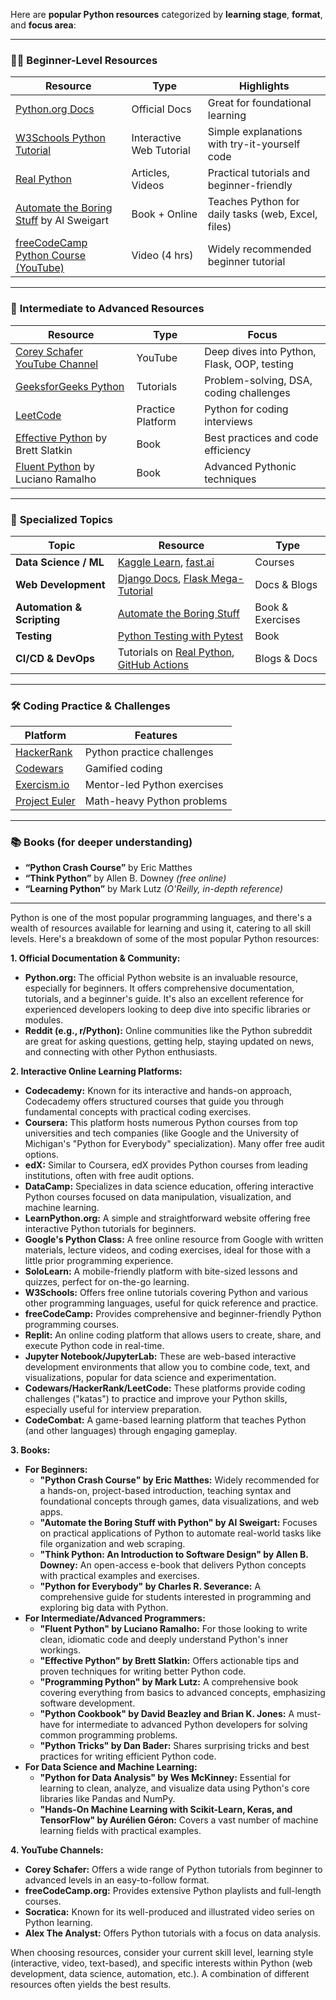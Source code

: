 Here are **popular Python resources** categorized by **learning stage**, **format**, and **focus area**:

---

### 🧑‍💻 **Beginner-Level Resources**

| Resource                                                                            | Type                     | Highlights                                         |
| ----------------------------------------------------------------------------------- | ------------------------ | -------------------------------------------------- |
| [Python.org Docs](https://docs.python.org/3/tutorial/index.html)                    | Official Docs            | Great for foundational learning                    |
| [W3Schools Python Tutorial](https://www.w3schools.com/python/)                      | Interactive Web Tutorial | Simple explanations with try-it-yourself code      |
| [Real Python](https://realpython.com)                                               | Articles, Videos         | Practical tutorials and beginner-friendly          |
| [Automate the Boring Stuff](https://automatetheboringstuff.com/) by Al Sweigart     | Book + Online            | Teaches Python for daily tasks (web, Excel, files) |
| [freeCodeCamp Python Course (YouTube)](https://www.youtube.com/watch?v=rfscVS0vtbw) | Video (4 hrs)            | Widely recommended beginner tutorial               |

---

### 📘 **Intermediate to Advanced Resources**

| Resource                                                                                              | Type              | Focus                                       |
| ----------------------------------------------------------------------------------------------------- | ----------------- | ------------------------------------------- |
| [Corey Schafer YouTube Channel](https://www.youtube.com/user/schafer5)                                | YouTube           | Deep dives into Python, Flask, OOP, testing |
| [GeeksforGeeks Python](https://www.geeksforgeeks.org/python-programming-language/)                    | Tutorials         | Problem-solving, DSA, coding challenges     |
| [LeetCode](https://leetcode.com)                                                                      | Practice Platform | Python for coding interviews                |
| [Effective Python](https://effectivepython.com/) by Brett Slatkin                                     | Book              | Best practices and code efficiency          |
| [Fluent Python](https://www.oreilly.com/library/view/fluent-python/9781491946237/) by Luciano Ramalho | Book              | Advanced Pythonic techniques                |

---

### 🔬 **Specialized Topics**

| Topic                      | Resource                                                                                                                                               | Type             |
| -------------------------- | ------------------------------------------------------------------------------------------------------------------------------------------------------ | ---------------- |
| **Data Science / ML**      | [Kaggle Learn](https://www.kaggle.com/learn), [fast.ai](https://course.fast.ai/)                                                                       | Courses          |
| **Web Development**        | [Django Docs](https://docs.djangoproject.com/), [Flask Mega-Tutorial](https://blog.miguelgrinberg.com/post/the-flask-mega-tutorial-part-i-hello-world) | Docs & Blogs     |
| **Automation & Scripting** | [Automate the Boring Stuff](https://automatetheboringstuff.com/)                                                                                       | Book & Exercises |
| **Testing**                | [Python Testing with Pytest](https://pragprog.com/titles/bopytest/python-testing-with-pytest/)                                                         | Book             |
| **CI/CD & DevOps**         | Tutorials on [Real Python](https://realpython.com), [GitHub Actions](https://docs.github.com/en/actions)                                               | Blogs & Docs     |

---

### 🛠️ **Coding Practice & Challenges**

| Platform                                                                     | Features                    |
| ---------------------------------------------------------------------------- | --------------------------- |
| [HackerRank](https://www.hackerrank.com/domains/tutorials/10-days-of-python) | Python practice challenges  |
| [Codewars](https://www.codewars.com/)                                        | Gamified coding             |
| [Exercism.io](https://exercism.io/tracks/python)                             | Mentor-led Python exercises |
| [Project Euler](https://projecteuler.net/)                                   | Math-heavy Python problems  |

---

### 📚 **Books (for deeper understanding)**

* **“Python Crash Course”** by Eric Matthes
* **“Think Python”** by Allen B. Downey *(free online)*
* **“Learning Python”** by Mark Lutz *(O'Reilly, in-depth reference)*

---

Python is one of the most popular programming languages, and there's a wealth of resources available for learning and using it, catering to all skill levels. Here's a breakdown of some of the most popular Python resources:

**1. Official Documentation & Community:**

* **Python.org:** The official Python website is an invaluable resource, especially for beginners. It offers comprehensive documentation, tutorials, and a beginner's guide. It's also an excellent reference for experienced developers looking to deep dive into specific libraries or modules.
* **Reddit (e.g., r/Python):** Online communities like the Python subreddit are great for asking questions, getting help, staying updated on news, and connecting with other Python enthusiasts.

**2. Interactive Online Learning Platforms:**

* **Codecademy:** Known for its interactive and hands-on approach, Codecademy offers structured courses that guide you through fundamental concepts with practical coding exercises.
* **Coursera:** This platform hosts numerous Python courses from top universities and tech companies (like Google and the University of Michigan's "Python for Everybody" specialization). Many offer free audit options.
* **edX:** Similar to Coursera, edX provides Python courses from leading institutions, often with free audit options.
* **DataCamp:** Specializes in data science education, offering interactive Python courses focused on data manipulation, visualization, and machine learning.
* **LearnPython.org:** A simple and straightforward website offering free interactive Python tutorials for beginners.
* **Google's Python Class:** A free online resource from Google with written materials, lecture videos, and coding exercises, ideal for those with a little prior programming experience.
* **SoloLearn:** A mobile-friendly platform with bite-sized lessons and quizzes, perfect for on-the-go learning.
* **W3Schools:** Offers free online tutorials covering Python and various other programming languages, useful for quick reference and practice.
* **freeCodeCamp:** Provides comprehensive and beginner-friendly Python programming courses.
* **Replit:** An online coding platform that allows users to create, share, and execute Python code in real-time.
* **Jupyter Notebook/JupyterLab:** These are web-based interactive development environments that allow you to combine code, text, and visualizations, popular for data science and experimentation.
* **Codewars/HackerRank/LeetCode:** These platforms provide coding challenges ("katas") to practice and improve your Python skills, especially useful for interview preparation.
* **CodeCombat:** A game-based learning platform that teaches Python (and other languages) through engaging gameplay.

**3. Books:**

* **For Beginners:**
    * **"Python Crash Course" by Eric Matthes:** Widely recommended for a hands-on, project-based introduction, teaching syntax and foundational concepts through games, data visualizations, and web apps.
    * **"Automate the Boring Stuff with Python" by Al Sweigart:** Focuses on practical applications of Python to automate real-world tasks like file organization and web scraping.
    * **"Think Python: An Introduction to Software Design" by Allen B. Downey:** An open-access e-book that delivers Python concepts with practical examples and exercises.
    * **"Python for Everybody" by Charles R. Severance:** A comprehensive guide for students interested in programming and exploring big data with Python.
* **For Intermediate/Advanced Programmers:**
    * **"Fluent Python" by Luciano Ramalho:** For those looking to write clean, idiomatic code and deeply understand Python's inner workings.
    * **"Effective Python" by Brett Slatkin:** Offers actionable tips and proven techniques for writing better Python code.
    * **"Programming Python" by Mark Lutz:** A comprehensive book covering everything from basics to advanced concepts, emphasizing software development.
    * **"Python Cookbook" by David Beazley and Brian K. Jones:** A must-have for intermediate to advanced Python developers for solving common programming problems.
    * **"Python Tricks" by Dan Bader:** Shares surprising tricks and best practices for writing efficient Python code.
* **For Data Science and Machine Learning:**
    * **"Python for Data Analysis" by Wes McKinney:** Essential for learning to clean, analyze, and visualize data using Python's core libraries like Pandas and NumPy.
    * **"Hands-On Machine Learning with Scikit-Learn, Keras, and TensorFlow" by Aurélien Géron:** Covers a vast number of machine learning fields with practical examples.

**4. YouTube Channels:**

* **Corey Schafer:** Offers a wide range of Python tutorials from beginner to advanced levels in an easy-to-follow format.
* **freeCodeCamp.org:** Provides extensive Python playlists and full-length courses.
* **Socratica:** Known for its well-produced and illustrated video series on Python learning.
* **Alex The Analyst:** Offers Python tutorials with a focus on data analysis.

When choosing resources, consider your current skill level, learning style (interactive, video, text-based), and specific interests within Python (web development, data science, automation, etc.). A combination of different resources often yields the best results.

